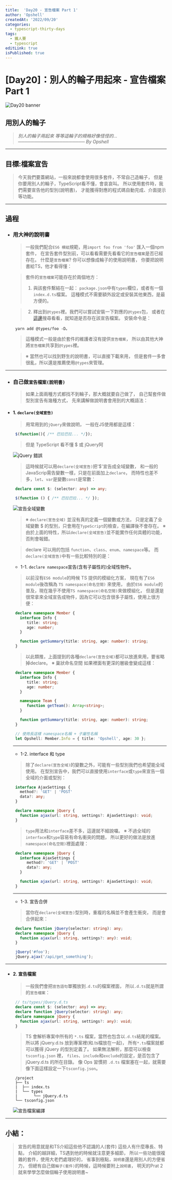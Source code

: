 ```yaml
---
title:  'Day20 - 宣告檔案 Part 1'
author: 'Opshell'
createdAt: '2022/09/20'
categories:
  - typescript-thirty-days
tags:
  - 鐵人賽
  - typescript
editLink: true
isPublished: true
---
```


# [Day20]：別人的輪子用起來 - 宣告檔案 Part 1
![Day20 banner](https://ithelp.ithome.com.tw/upload/images/20220920/2010991892ajT5Gdpw.jpg)

## 用別人的輪子
   > *別人的輪子用起來*
   > *等等這輪子的規格好像怪怪的...*
   > *───────────────────── By Opshell*

---
## 目標:檔案宣告
   > 今天我們要蓋網站，一般來說都會使用很多套件，不常自己造輪子，
   > 但是你要用別人的輪子，TypeScript看不懂，會哀哀叫。
   > 所以使用套件時，我們需要宣告他的型別(說明書)，
   > 才能獲得對應的程式碼自動完成、介面提示等功能。

---
## 過程
- ### 用大神的說明書
   > 一般我們配合`ES6 模組`規範，用`import foo from 'foo'` 匯入一個npm套件，
   > 在宣告套件型別前，可以看看需要先看看它的`宣告檔案`是否已經存在。
   > 什麼是`宣告檔案`? 你可以想像成輪子的使用說明書，
   > 你要把說明書給TS，他才看得懂：

   > 套件的`宣告檔案`可能存在於兩個地方：
   > 1. 與該套件繫結在一起：
   >    `package.json`中有`types`欄位，或者有一個`index.d.ts`檔案。
   >    這種模式不需要額外設定或安裝其他東西，是最方便的。

   > 2. 釋出到`@types`裡。我們可以嘗試安裝一下對應的`@types`包，
   >    或者在[這邊](https://www.typescriptlang.org/dt/search?search=)搜尋看看，就知道是否存在該宣告檔案。
   >    安裝命令是：
   ```shell
    yarn add @types/foo -D。
   ```
   > 這種模式一般是由於套件的維護者沒有提供`宣告檔案`，
   > 所以由其他大神將`宣告檔案`共享到`@types`裡。

   > ※ 當然也可以找到野生的說明書，可以直接下載來用，
   >   但是套件一多會很亂，所以還是推薦使用`@types`來管理。

---
- ### 自己做`宣告檔案(說明書)`
   > 如果上面兩種方式都找不到輪子，那大概就要自己做了，
   > 自己幫套件做型別宣告有幾種方式，
   > 先來講解做說明書會用到的大概語法：

- #### 1. `declare(全域宣告)`
   > 用常用到的`jQuery`來做說明，
   > 一般在JS使用都是這樣：
   ```javascript
    $(function(){ /** 巴拉巴拉... */});
   ```
   > 但是 TypeScript 看不懂 $ 或 jQuery阿

   ![jQuery 錯誤](https://ithelp.ithome.com.tw/upload/images/20220913/20109918yZCi2KU8i0.png)
   > 這時候就可以用`declare(全域宣告)`把'$'宣告成全域變數，
   > 和一般的JavaScrip需告變數一樣，只是在前面加上`declare`，
   > 而特性也差不多，`let`、`var`是變數`const`是常數：
   ```typescript
    declare const $: (selector: any) => any;

    $(function () { /** 巴拉巴拉... */ });
   ```
   ![宣告全域變數](https://ithelp.ithome.com.tw/upload/images/20220913/20109918MH0uHJ9bfs.png)
   > ※ `declare(宣告全域)` 並沒有真的定義一個變數或方法，
   >    只是定義了全域變數 $ 的型別，只會用在`TypeScript`的檢查，在編譯後不會存在。
   > ※ 由於上面的特性，所以`declare(全域宣告)`並不能實作任何具體的功能，否則會報錯。

   > declare 可以用的包括 `function`、`class`、`enum`、`namespace`等。
   > 而`declare(全域宣告)`中有一些比較特別的是：

   * 1-1. `declare namespace`宣告(含有子屬性的)全域性物件。
   > 以前沒有`ES6 module`的時候 TS 提供的模組化方案，
   > 現在有了`ES6 module`後改稱為 `TS namespace(命名空間)` 來使用，
   > 由於`ES6 module`的普及，現在幾乎不使用`TS namespace(命名空間)`來做模組化，
   > 但是還是很常拿來全域宣告成物件，因為它可以包含很多子屬性，使用上很方便：
   ```typescript
    declare namespace Member {
      interface Info {
         title: string;
         age: number;
      }

      function getSummary(title: string, age: number): string;
    }
   ```
   > 以此類推，上面提到的各種`declare(宣告全域)`都可以放進來用，要省略掉declare。
   > ※ 巢狀命名空間
   >    如果裡面有更深的層級會變成這樣：
   ```typescript
    declare namespace Member {
      interface Info {
         title: string;
         age: number;
      }

      namespace Team {
         function getTeam(): Array<string>;
      }

      function getSummary(title: string, age: number): string;
    }

    // 使用長這樣 namespace名稱 + 子屬性名稱
    let Opshell: Member.Info = { title: 'Opshell', age: 30 };
   ```

   ---
   * 1-2. interface 和 type
   > 除了`declare(宣告全域)`的變數之外，可能有一些型別我們也希望能全域使用。
   > 在型別宣告中，我們可以直接使用`interface`或`type`來宣告一個全域的介面或型別：
   ```typescript
    interface AjaxSettings {
      method?: 'GET' | 'POST'
      data?: any;
    }

    declare namespace jQuery {
      function ajax(url: string, settings?: AjaxSettings): void;
    }
   ```
   > `type`用法和`interface`差不多，這邊就不細說囉。
   > ※ 不過全域的`interface`和`type`容易有命名衝突的問題，
   >    所以更好的做法是放進`namespace(命名空間)`裡面處理：
   ```typescript
    declare namespace jQuery {
      interface AjaxSettings {
         method?: 'GET' | 'POST'
         data?: any;
      }

      function ajax(url: string, settings?: AjaxSettings): void;
    }
   ```

   ---
   * 1-3. 宣告合併
   > 當你在`declare(全域宣告)`型別時，重複的名稱並不會產生衝突，
   > 而是會合併起來：
   ```typescript
    declare function jQuery(selector: string): any;
    declare namespace jQuery {
      function ajax(url: string, settings?: any): void;
    }

    jQuery('#foo');
    jQuery.ajax('/api/get_something');
   ```

---
- #### 2. 宣告檔案
   > 一般我們會把`宣告語句`單獨放到`.d.ts`的檔案裡面，
   > 所以`.d.ts`就是所謂的`宣告檔案`：

   ```typescript
    // ts/types/jQuery.d.ts
    declare const $: (selector: any) => any;
    declare function jQuery(selector: string): any;
    declare namespace jQuery {
      function ajax(url: string, settings?: any): void;
    }
   ```
   > TS 會解析專案中所有的 `*.ts` 檔案，當然也包含以`.d.ts`結尾的檔案。
   > 所以將 jQuery.d.ts 放到專案裡(和.ts檔放在一起)，
   > 所有`*.ts`檔案就都可以獲得 jQuery 的型別定義了。
   > 如果無法解析，那麼可以檢查 `tsconfig.json` 裡，
   > `files`、`include`和`exclude`的設定，是否包含了 jQuery.d.ts 的所在目錄。
   > 像 Ops 習慣把 `.d.ts` 檔案塞在一起，就需要像下面這樣設定一下`tsconfig.json`。
   ```
    /project
    ├── ts
    |  ├── index.ts
    |  └── types
    |       └── jQuery.d.ts
    └── tsconfig.json
   ```
   ![宣告檔案編譯](https://ithelp.ithome.com.tw/upload/images/20220913/20109918pp3TaemvsZ.png)

---
## 小結：
> 宣告的用意就是和TS介紹這些他不認識的人(套件)
> 這些人有什麼專長、特點，
> 介紹的越詳細，TS遇到他的時候就注意更多細節，
> 所以一些功能很複雜的套件，使用大老們處理好的，
> 省事到極點，`說明書`還是用別人的方便省力，
> 但總有自己做`輪子(套件)`的時候，這時候要附上`說明書`，
> 明天的Prat 2 就來學學怎麼做個輪子使用說明書~
